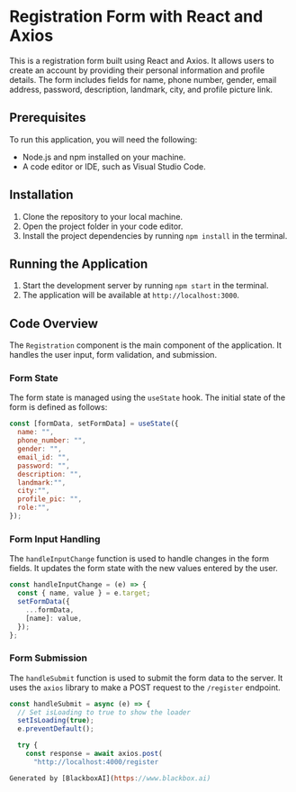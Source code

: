  # Registration Form with React and Axios

This is a registration form built using React and Axios. It allows users to create an account by providing their personal information and profile details. The form includes fields for name, phone number, gender, email address, password, description, landmark, city, and profile picture link.

## Prerequisites

To run this application, you will need the following:

- Node.js and npm installed on your machine.
- A code editor or IDE, such as Visual Studio Code.

## Installation

1. Clone the repository to your local machine.
2. Open the project folder in your code editor.
3. Install the project dependencies by running `npm install` in the terminal.

## Running the Application

1. Start the development server by running `npm start` in the terminal.
2. The application will be available at `http://localhost:3000`.

## Code Overview

The `Registration` component is the main component of the application. It handles the user input, form validation, and submission.

### Form State

The form state is managed using the `useState` hook. The initial state of the form is defined as follows:

```javascript
const [formData, setFormData] = useState({
  name: "",
  phone_number: "",
  gender: "",
  email_id: "",
  password: "",
  description: "",
  landmark:"",
  city:"",
  profile_pic: "",
  role:"",
});
```

### Form Input Handling

The `handleInputChange` function is used to handle changes in the form fields. It updates the form state with the new values entered by the user.

```javascript
const handleInputChange = (e) => {
  const { name, value } = e.target;
  setFormData({
    ...formData,
    [name]: value,
  });
};
```

### Form Submission

The `handleSubmit` function is used to submit the form data to the server. It uses the `axios` library to make a POST request to the `/register` endpoint.

```javascript
const handleSubmit = async (e) => {
  // Set isLoading to true to show the loader
  setIsLoading(true);
  e.preventDefault();

  try {
    const response = await axios.post(
      "http://localhost:4000/register

Generated by [BlackboxAI](https://www.blackbox.ai)